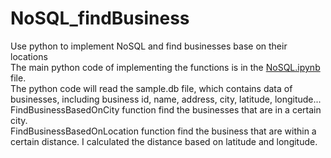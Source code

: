 # NoSQL_findBusiness
 Use python to implement NoSQL and find businesses base on their locations <br />
 The main python code of implementing the functions is in the [NoSQL.ipynb](NoSQL.ipynb) file.<br /> 
 The python code will read the sample.db file, which contains data of businesses, including business id, name, address, city, latitude, longitude...<br />
 FindBusinessBasedOnCity function find the businesses that are in a certain city.<br />
 FindBusinessBasedOnLocation function find the business that are within a certain distance. I calculated the distance based on latitude and longitude.<br />
 
